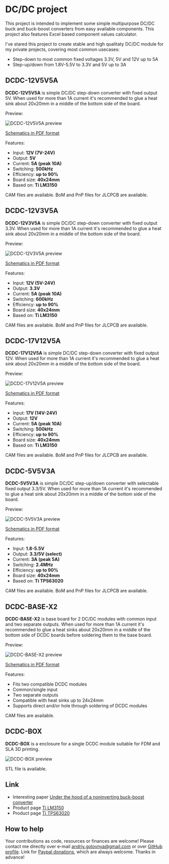 # DC/DC project

This project is intended to implement some simple multipurpose DC/DC buck and buck-boost converters from easy available components.
This project also features Excel based component values calculator.

I've stared this project to create stable and high qualitaty DC/DC module for my private projects, covering most common usecases:

- Step-down to most common fixed voltages 3.3V, 5V and 12V up to 5A
- Step-up/down from 1.8V-5.5V to 3.3V and 5V up to 3A

## DCDC-12V5V5A

**DCDC-12V5V5A** is simple DC/DC step-down converter with fixed output 5V.
When used for more than 1A current it's recommended to glue a heat sink about 20x20mm in a middle of the bottom side of the board.

Preview:

![DCDC-12V5V5A preview](DCDC-12V5V5A.png)

[Schematics in PDF format](DCDC-12V5V5A.pdf)

Features:

- Input: **12V (7V-24V)**
- Output: **5V**
- Current: **5A (peak 10A)**
- Switching: **500kHz**
- Efficiency: **up to 90%**
- Board size: **40x24mm**
- Based on: **Ti LM3150**

CAM files are available.
BoM and PnP files for JLCPCB are available.

## DCDC-12V3V5A

**DCDC-12V3V5A** is simple DC/DC step-down converter with fixed output 3.3V.
When used for more than 1A current it's recommended to glue a heat sink about 20x20mm in a middle of the bottom side of the board.

Preview:

![DCDC-12V3V5A preview](DCDC-12V3V5A.png)

[Schematics in PDF format](DCDC-12V3V5A.pdf)

Features:

- Input: **12V (5V-24V)**
- Output: **3.3V**
- Current: **5A (peak 10A)**
- Switching: **600kHz**
- Efficiency: **up to 90%**
- Board size: **40x24mm**
- Based on: **Ti LM3150**

CAM files are available.
BoM and PnP files for JLCPCB are available.

## DCDC-17V12V5A

**DCDC-17V12V5A** is simple DC/DC step-down converter with fixed output 12V.
When used for more than 1A current it's recommended to glue a heat sink about 20x20mm in a middle of the bottom side of the board.

Preview:

![DCDC-17V12V5A preview](DCDC-17V12V5A.png)

[Schematics in PDF format](DCDC-17V12V5A.pdf)

Features:

- Input: **17V (14V-24V)**
- Output: **12V**
- Current: **5A (peak 10A)**
- Switching: **500kHz**
- Efficiency: **up to 90%**
- Board size: **40x24mm**
- Based on: **Ti LM3150**

CAM files are available.
BoM and PnP files for JLCPCB are available.

## DCDC-5V5V3A

**DCDC-5V5V3A** is simple DC/DC step-up/down converter with selectable fixed output 3.3/5V.
When used for more than 1A current it's recommended to glue a heat sink about 20x20mm in a middle of the bottom side of the board.

Preview:

![DCDC-5V5V3A preview](DCDC-5V5V3A.png)

[Schematics in PDF format](DCDC-5V5V3A.pdf)

Features:

- Input: **1.8-5.5V**
- Output: **3.3/5V (select)**
- Current: **3A (peak 5A)**
- Switching: **2.4MHz**
- Efficiency: **up to 90%**
- Board size: **40x24mm**
- Based on: **Ti TPS63020**

CAM files are available.
BoM and PnP files for JLCPCB are available.

## DCDC-BASE-X2

**DCDC-BASE-X2** is base board for 2 DC/DC modules with common input and two separate outputs.
When used for more than 1A current it's recommended to glue a heat sinks about 20x20mm in a middle of the bottom side of DCDC boards before soldering them to the base board.

Preview:

![DCDC-BASE-X2 preview](DCDC-BASE-X2.png)

[Schematics in PDF format](DCDC-BASE-X2.pdf)

Features:

- Fits two compatible DCDC modules
- Common/single input
- Two separate outputs
- Compatible with heat sinks up to 24x24mm
- Supports direct and/or hole through soldering of DCDC modules

CAM files are available.

## DCDC-BOX

**DCDC-BOX** is a enclosure for a single DCDC module suitable for FDM and SLA 3D printing.

![DCDC-BOX preview](3d/DCDC-BOX.png)

STL file is available.

## Link

- Interesting paper [Under the hood of a noninverting buck-boost converter](https://www.ti.com/seclit/ml/slup346/slup346.pdf)
- Product page [Ti LM3150](https://www.ti.com/product/LM3150)
- Product page [Ti TPS63020](https://www.ti.com/product/TPS63020)

## How to help

Your contributions as code, resources or finances are welcome!
Please contact me directly over e-mail andriy.golovnya@gmail.com or over [GitHub profile](https://github.com/red-scorp).
Link for [Paypal donations](http://paypal.me/redscorp), which are always welcome.
Thanks in advance!
